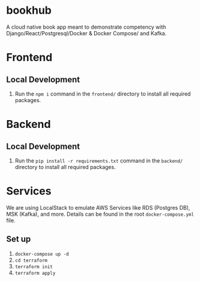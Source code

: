 # bookhub

A cloud native book app meant to demonstrate competency with Django/React/Postgresql/Docker &amp; Docker Compose/ and Kafka.

# Frontend

## Local Development

1. Run the `npm i` command in the `frontend/` directory to install all required packages.

# Backend

## Local Development

1. Run the `pip install -r requirements.txt` command in the `backend/` directory to install all required packages.

# Services

We are using LocalStack to emulate AWS Services like RDS (Postgres DB), MSK (Kafka), and more. Details can be found in the root `docker-compose.yml` file.

## Set up

1. `docker-compose up -d`
1. `cd terraform`
1. `terraform init`
1. `terraform apply`
